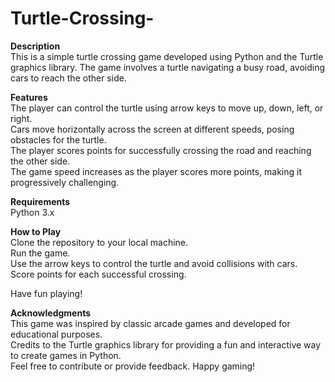 # Turtle-Crossing-
**Description**<br>
This is a simple turtle crossing game developed using Python and the Turtle graphics library. The game involves a turtle navigating a busy road, avoiding cars to reach the other side.

**Features**<br>
The player can control the turtle using arrow keys to move up, down, left, or right.<br>
Cars move horizontally across the screen at different speeds, posing obstacles for the turtle.<br>
The player scores points for successfully crossing the road and reaching the other side.<br>
The game speed increases as the player scores more points, making it progressively challenging.<br>

**Requirements**<br>
Python 3.x

**How to Play**<br>
Clone the repository to your local machine.<br>
Run the game.<br>
Use the arrow keys to control the turtle and avoid collisions with cars.<br>
Score points for each successful crossing.<br>

Have fun playing!

**Acknowledgments**<br>
This game was inspired by classic arcade games and developed for educational purposes.<br>
Credits to the Turtle graphics library for providing a fun and interactive way to create games in Python.<br>
Feel free to contribute or provide feedback. Happy gaming!<br>
